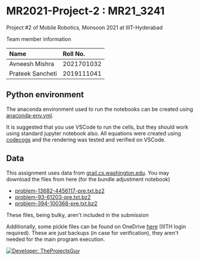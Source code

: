 # MR2021-Project-2 : MR21_3241

Project #2 of Mobile Robotics, Monsoon 2021 at IIIT-Hyderabad

Team member information

| Name | Roll No. |
| :--- | :--- |
| Avneesh Mishra | 2021701032 |
| Prateek Sancheti | 2019111041 |

## Python environment

The anaconda environment used to run the notebooks can be created using [anaconda-env.yml](./anaconda-env.yml).

It is suggested that you use VSCode to run the cells, but they should work using standard jupyter notebook also. All equations were created using [codecogs](https://www.codecogs.com/latex/eqneditor.php) and the rendering was tested and verified on VSCode.

## Data

This assignment uses data from [grail.cs.washington.edu](http://grail.cs.washington.edu/projects/bal/data/). You may download the files from here (for the bundle adjustment notebook)

- [problem-13682-4456117-pre.txt.bz2](http://grail.cs.washington.edu/projects/bal/data/final/problem-13682-4456117-pre.txt.bz2)
- [problem-93-61203-pre.txt.bz2](http://grail.cs.washington.edu/projects/bal/data/final/problem-93-61203-pre.txt.bz2)
- [problem-394-100368-pre.txt.bz2](http://grail.cs.washington.edu/projects/bal/data/final/problem-394-100368-pre.txt.bz2)

These files, being bulky, aren't included in the submission

Additionally, some pickle files can be found on OneDrive [here](https://iiitaphyd-my.sharepoint.com/:f:/g/personal/avneesh_mishra_research_iiit_ac_in/EhbQEbl8_BFFg0tFmVb1oj0BlJUc1ENyMC9ZomBPAJlOTg?e=CoLPYF) (IIITH login required). These are just backups (in case for verification), they aren't needed for the main program execution.

[![Developer: TheProjectsGuy](https://img.shields.io/badge/Developer-TheProjectsGuy-blue)](https://github.com/TheProjectsGuy)
